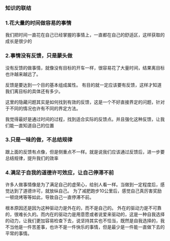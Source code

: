 ### 知识的联结
### 1.花大量的时间做容易的事情
我们把时间一直花在自己已经掌握的事情上，一直都在自己的舒适区，这样获取的成长是很少的

### 2.事情没有反馈，只是蒙头做
没有反馈的做事情，就像没有目标的开车一样，很容易花了大量时间，结果离目标也许越来越远了。

反馈是要达到一个目的基本组成属性。
有目的就一定应该要有反馈，这样才知道我们离目标的具体还有多少。

这里的隐藏问题其实是如何找到有效的反馈，这是一个不好直接界定的问题，针对于不同的情况也许有不同的界定方法。

我觉得最好是通过时间的过程，找到适合实际的反馈点。并且强化这种反馈，让我们能一直知道自己的位置

### 3.只是一味的做，不总结规律
跟上面的反馈有点像，但是侧重点不一样。就是说我们应该通过反馈后，进一步要总结规律，提升我们的效率

### 4.满足于自我的道德许可效应，让自己停滞不前
许多人做事情像是为了满足自己的虚荣心，给别人看一样。当做到一定程度后，感觉达到了道德许可，就放纵自己。
为了减肥跑步10公里后，感觉自己真厉害奖励一顿烧烤等等如此，导致自己一直停滞不前。

根本原因还是因为这种驱动力是外在的，而不是自己的。
外在的驱动力是不可靠的，很难长久的。而内在的驱动力是用意愿或者说爱来驱动的，这是一种自我选择的动力，让我们更加容易检查下去，说坚持其实也不恰当，既然是自我选择的，我不当他是一件苦差事，也许不是一件快乐的事情，但是最少是一件能一直做下去的平常的事情。
